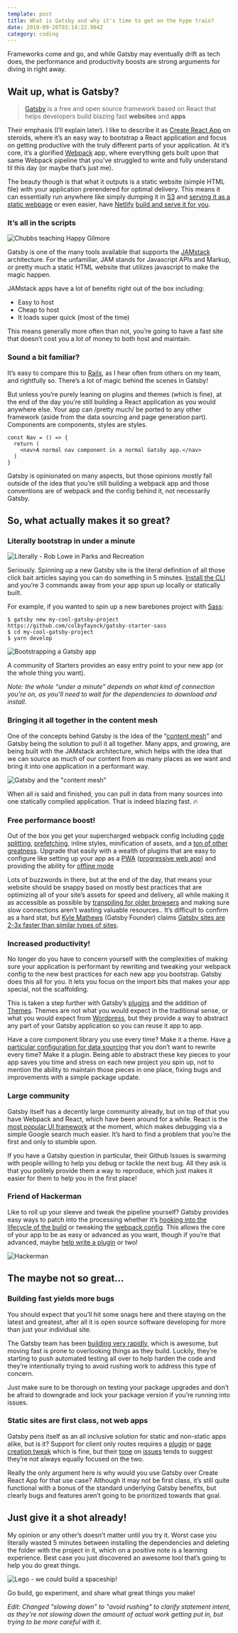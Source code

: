 ```yaml
---
template: post
title: What is Gatsby and why it's time to get on the hype train?
date: 2019-09-26T03:14:22.904Z
category: coding
---
```

Frameworks come and go, and while Gatsby may eventually drift as tech does, the performance and productivity boosts are strong arguments for diving in right away.

## Wait up, what is Gatsby?

> [Gatsby](https://www.gatsbyjs.org) is a free and open source framework based on React that helps developers build blazing fast **websites** and **apps**

Their emphasis (I’ll explain later). I like to describe it as [Create React App](https://facebook.github.io/create-react-app/) on steroids, where it’s an easy way to bootstrap a React application and focus on getting productive with the truly different parts of your application. At it’s core, it’s a glorified [Webpack](https://webpack.js.org/) app, where everything gets built upon that same Webpack pipeline that you’ve struggled to write and fully understand til this day (or maybe that’s just me).

The beauty though is that what it outputs is a static website (simple HTML file) with your application prerendered for optimal delivery. This means it can essentially run anywhere like simply dumping it in [S3](https://aws.amazon.com/s3/) and [serving it as a static webpage](https://docs.aws.amazon.com/AmazonS3/latest/dev/website-hosting-custom-domain-walkthrough.html) or even easier, have [Netlify](https://www.netlify.com/) [build and serve it for you](https://www.netlify.com/blog/2016/02/24/a-step-by-step-guide-gatsby-on-netlify/).

### It’s all in the scripts

![Chubbs teaching Happy Gilmore](/assets/chubbs-happy-gilmore.jpg)

Gatsby is one of the many tools available that supports the [JAMstack](https://jamstack.org/) architecture. For the unfamiliar, JAM stands for Javascript APIs and Markup, or pretty much a static HTML website that utilizes javascript to make the magic happen.

JAMstack apps have a lot of benefits right out of the box including:

* Easy to host
* Cheap to host
* It loads super quick (most of the time)

This means generally more often than not, you’re going to have a fast site that doesn’t cost you a lot of money to both host and maintain.

### Sound a bit familiar?

It’s easy to compare this to [Rails](https://rubyonrails.org), as I hear often from others on my team, and rightfully so. There’s a lot of magic behind the scenes in Gatsby!

But unless you’re purely leaning on plugins and themes (which is fine), at the end of the day you’re still building a React application as you would anywhere else. Your app can /pretty much/ be ported to any other framework (aside from the data sourcing and page generation part). Components are components, styles are styles.

```
const Nav = () => {
  return (
    <nav>A normal nav component in a normal Gatsby app.</nav>
  )
}
```

Gatsby is opinionated on many aspects, but those opinions mostly fall outside of the idea that you’re still building a webpack app and those conventions are of webpack and the config behind it, not necessarily Gatsby.

## So, what actually makes it so great?

### Literally bootstrap in under a minute

![Literally - Rob Lowe in Parks and Recreation](/assets/literally.gif)

Seriously.  Spinning up a new Gatsby site is the literal definition of all those click bait articles saying you can do something in 5 minutes. [Install the CLI](https://www.gatsbyjs.org/tutorial/part-zero/#using-the-gatsby-cli) and you’re 3 commands away from your app spun up locally or statically built.

For example, if you wanted to spin up a new barebones project with [Sass](https://sass-lang.com/):

```
$ gatsby new my-cool-gatsby-project https://github.com/colbyfayock/gatsby-starter-sass
$ cd my-cool-gatsby-project
$ yarn develop
```

![Bootstrapping a Gatsby app](/assets/gatsby-bootstrap-app.gif)

 A community of Starters provides an easy entry point to your new app (or the whole thing you want). 

_Note: the whole “under a minute” depends on what kind of connection you’re on, as you’ll need to wait for the dependencies to download and install._

### Bringing it all together in the content mesh

One of the concepts behind Gatsby is the idea of the “[content mesh](https://www.gatsbyjs.org/blog/2018-10-04-journey-to-the-content-mesh/)” and Gatsby being the solution to pull it all together. Many apps, and growing, are being built with the JAMstack architecture, which helps with the idea that we can source as much of our content from as many places as we want and bring it into one application in a performant way. 

![Gatsby and the "content mesh"](/assets/content-mesh.jpg "https://www.gatsbyjs.org/blog/2018-10-04-journey-to-the-content-mesh/")

When all is said and finished, you can pull in data from many sources into one statically compiled application. That is indeed blazing fast. 🔥

### Free performance boost!

Out of the box you get your supercharged webpack config including [code splitting](https://developers.google.com/web/fundamentals/performance/optimizing-javascript/code-splitting/), [prefetching](https://developers.google.com/web/fundamentals/performance/resource-prioritization), inline styles, minification of assets, and a [ton of other greatness](https://www.gatsbyjs.org/docs/gatsby-internals/). Upgrade that easily with a wealth of plugins that are easy to configure like setting up your app as a [PWA](https://www.gatsbyjs.org/docs/progressive-web-app/) ([progressive web app](https://developers.google.com/web/progressive-web-apps/)) and providing the ability for [offline mode](https://www.gatsbyjs.org/packages/gatsby-plugin-offline/>) 

Lots of buzzwords in there, but at the end of the day, that means your website should be snappy based on mostly best practices that are optimizing all of your site’s assets for speed and delivery, all while making it as accessible as possible by [transpiling for older browsers](https://www.gatsbyjs.org/docs/babel/) and making sure slow connections aren’t wasting valuable resources.. It’s difficult to confirm as a hard stat, but [Kyle Mathews](https://twitter.com/kylemathews) (Gatsby Founder) claims [Gatsby sites are 2-3x faster than similar types of sites](https://www.gatsbyjs.org/blog/2017-09-13-why-is-gatsby-so-fast/). 

### Increased productivity!

No longer do you have to concern yourself with the complexities of making sure your application is performant by rewriting and tweaking your webpack config to the new best practices for each new app you bootstrap. Gatsby does this all for you. It lets you focus on the import bits that makes your app special, not the scaffolding. 

This is taken a step further with Gatsby’s [plugins](https://www.gatsbyjs.org/plugins/) and the addition of [Themes](https://www.gatsbyjs.org/docs/themes/). Themes are not what you would expect in the traditional sense, or what you would expect from [Wordpress](https://wordpress.org/), but they provide a way to abstract any part of your Gatsby application so you can reuse it app to app.

Have a core component library you use every time? Make it a theme. Have [a particular configuration for data sourcing](https://www.gatsbyjs.org/packages/gatsby-source-wordpress/) that you don’t want to rewrite every time? Make it a plugin. Being able to abstract these key pieces to your app saves you time and stress on each new project you spin up, not to mention the ability to maintain those pieces in one place, fixing bugs and improvements with a simple package update.

### Large community

Gatsby itself has a decently large community already, but on top of that you have Webpack and React, which have been around for a while. React is the [most popular UI framework](https://2018.stateofjs.com/front-end-frameworks/overview/) at the moment, which makes debugging via a simple Google search much easier. It’s hard to find a problem that you’re the first and only to stumble upon.

If you have a Gatsby question in particular, their Github Issues is swarming with people willing to help you debug or tackle the next bug. All they ask is that you politely provide them a way to reproduce, which just makes it easier for them to help you in the first place!

### Friend of Hackerman

Like to roll up your sleeve and tweak the pipeline yourself? Gatsby provides easy ways to patch into the processing whether it’s [hooking into the lifecycle of the build](https://www.gatsbyjs.org/docs/node-apis/) or tweaking the [webpack config](https://www.gatsbyjs.org/docs/add-custom-webpack-config/). This allows the core of your app to be as easy or advanced as you want, though if you’re that advanced, maybe [help write a plugin](https://www.gatsbyjs.org/docs/creating-plugins/) or two!

![Hackerman](/assets/hackerman.gif)

## The maybe not so great…

### Building fast yields more bugs

You should expect that you’ll hit some snags here and there staying on the latest and greatest, after all it is open source software developing for more than just your individual site.

The Gatsby team has been [building very rapidly](https://github.com/gatsbyjs/gatsby/pulse/monthly), which is awesome, but moving fast is prone to overlooking things as they build. Luckily, they’re starting to push automated testing all over to help harden the code and they’re intentionally trying to avoid rushing work to address this type of concern.

Just make sure to be thorough on testing your package upgrades and don’t be afraid to downgrade and lock your package version if you’re running into issues.

### Static sites are first class, not web apps

Gatsby pens itself as an all inclusive solution for static and non-static apps alike, but is it? Support for client only routes requires a [plugin](https://www.gatsbyjs.org/packages/gatsby-plugin-create-client-paths/) or [page creation tweak](https://www.gatsbyjs.org/docs/client-only-routes-and-user-authentication/) which is fine, but their [tone](https://github.com/gatsbyjs/gatsby/issues/15398) on [issues](https://github.com/gatsbyjs/gatsby/issues/16097) tends to suggest they’re not always equally focused on the two.

Really the only argument here is why would you use Gatsby over Create React App for that use case? Although it may not be first class, it’s still quite functional with a bonus of the standard underlying Gatsby benefits, but clearly bugs and features aren’t going to be prioritized towards that goal.

## Just give it a shot already!

My opinion or any other’s doesn’t matter until you try it. Worst case you literally wasted 5 minutes between installing the dependencies and deleting the folder with the project in it, which on a positive note is a learning experience. Best case you just discovered an awesome tool that’s going to help you do great things.

![Lego - we could build a spaceship!](/assets/lego-build.gif)

Go build, go experiment, and share what great things you make!

_Edit: Changed "slowing down" to "avoid rushing" to clarify statement intent, as they're not slowing down the amount of actual work getting put in, but trying to be more careful with it._

